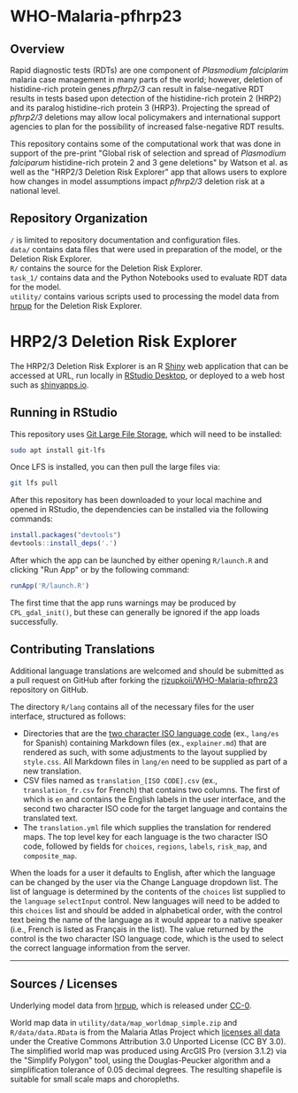 # WHO-Malaria-pfhrp23

## Overview

Rapid diagnostic tests (RDTs) are one component of *Plasmodium falciplarim* malaria case management in many parts of the world; however, deletion of histidine-rich protein genes *pfhrp2/3* can result in false-negative RDT results in tests based upon detection of the histidine-rich protein 2 (HRP2) and its paralog histidine-rich protein 3 (HRP3). Projecting the spread of *pfhrp2/3* deletions may allow local policymakers and international support agencies to plan for the possibility of increased false-negative RDT results.

This repository contains some of the computational work that was done in support of the pre-print "Global risk of selection and spread of *Plasmodium falciparum* histidine-rich protein 2 and 3 gene deletions" by Watson et al. as well as the "HRP2/3 Deletion Risk Explorer" app that allows users to explore how changes in model assumptions impact *pfhrp2/3* deletion risk at a national level.

## Repository Organization

`/` is limited to repository documentation and configuration files.\
`data/` contains data files that were used in preparation of the model, or the Deletion Risk Explorer.\
`R/` contains the source for the Deletion Risk Explorer.\
`task_1/` contains data and the Python Notebooks used to evaluate RDT data for the model.\
`utility/` contains various scripts used to processing the model data from [hrpup](https://github.com/OJWatson/hrpup) for the Deletion Risk Explorer.


# HRP2/3 Deletion Risk Explorer

The HRP2/3 Deletion Risk Explorer is an R [Shiny](https://www.rstudio.com/products/shiny/) web application that can be accessed at URL, run locally in [RStudio Desktop](https://posit.co/download/rstudio-desktop/), or deployed to a web host such as [shinyapps.io](https://www.shinyapps.io/). 

## Running in RStudio

This repository uses [Git Large File Storage](https://git-lfs.com/), which will need to be installed:

```bash
sudo apt install git-lfs
```

Once LFS is installed, you can then pull the large files via:

```bash
git lfs pull
```

After this repository has been downloaded to your local machine and opened in RStudio, the dependencies can be installed via the following commands:

```R
install.packages("devtools")
devtools::install_deps('.')
```

After which the app can be launched by either opening `R/launch.R` and clicking "Run App" or by the following command:

```R
runApp('R/launch.R')
```

The first time that the app runs warnings may be produced by `CPL_gdal_init()`, but these can generally be ignored if the app loads successfully.

## Contributing Translations

Additional language translations are welcomed and should be submitted as a pull request on GitHub after forking the [rjzupkoii/WHO-Malaria-pfhrp23](https://github.com/rjzupkoii/WHO-Malaria-pfhrp23) repository on GitHub. 

The directory `R/lang` contains all of the necessary files for the user interface, structured as follows:

- Directories that are the [two character ISO language code](https://en.wikipedia.org/wiki/List_of_ISO_639-1_codes) (ex., `lang/es` for Spanish) containing Markdown files (ex., `explainer.md`) that are rendered as such, with some adjustments to the layout supplied by `style.css`. All Markdown files in `lang/en` need to be supplied as part of a new translation.
- CSV files named as `translation_[ISO CODE].csv` (ex., `translation_fr.csv` for French) that contains two columns. The first of which is `en` and contains the English labels in the user interface, and the second two character ISO code for the target language and contains the translated text. 
- The `translation.yml` file which supplies the translation for rendered maps. The top level key for each language is the two character ISO code, followed by fields for `choices`, `regions`, `labels`, `risk_map`, and `composite_map`. 

When the loads for a user it defaults to English, after which the language can be changed by the user via the Change Language dropdown list. The list of language is determined by the contents of the `choices` list supplied to the `language` `selectInput` control. New languages will need to be added to this `choices` list and should be added in alphabetical order, with the control text being the name of the language as it would appear to a native speaker (i.e., French is listed as Français in the list). The value returned by the control is the two character ISO language code, which is the used to select the correct language information from the server.

---

## Sources / Licenses

Underlying model data from [hrpup](https://github.com/OJWatson/hrpup), which is released under [CC-0](https://creativecommons.org/publicdomain/zero/1.0/).

World map data in `utility/data/map_worldmap_simple.zip` and `R/data/data.RData` is from the Malaria Atlas Project which [licenses all data](https://malariaatlas.org/open-access-policy/) under the Creative Commons Attribution 3.0 Unported License (CC BY 3.0). The simplified world map was produced using ArcGIS Pro (version 3.1.2) via the "Simplify Polygon" tool, using the Douglas-Peucker algorithm and a simplification tolerance of 0.05 decimal degrees. The resulting shapefile is suitable for small scale maps and choropleths. 
